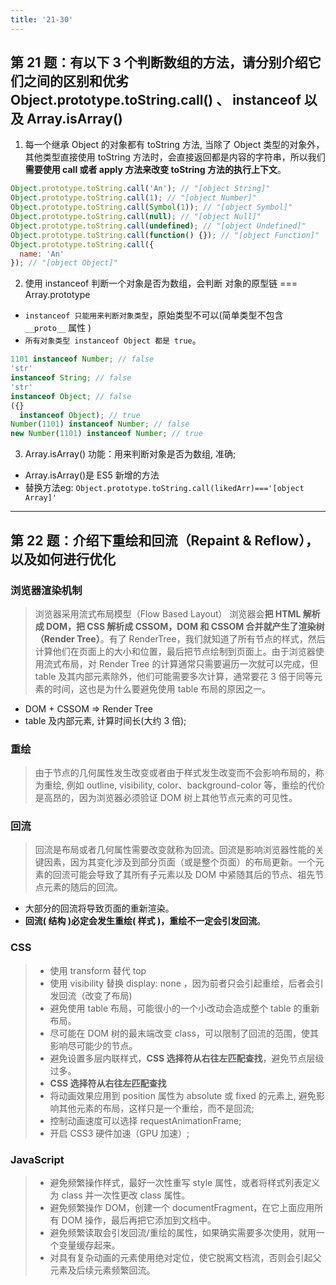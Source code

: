 ```yaml
---
title: '21-30'
---
```


## 第 21 题：有以下 3 个判断数组的方法，请分别介绍它们之间的区别和优劣 Object.prototype.toString.call() 、 instanceof 以及 Array.isArray()

1. 每一个继承 Object 的对象都有 toString 方法, 当除了 Object 类型的对象外，其他类型直接使用 toString 方法时，会直接返回都是内容的字符串，所以我们 **需要使用 call 或者 apply 方法来改变 toString 方法的执行上下文**。

```js
Object.prototype.toString.call('An'); // "[object String]"
Object.prototype.toString.call(1); // "[object Number]"
Object.prototype.toString.call(Symbol(1)); // "[object Symbol]"
Object.prototype.toString.call(null); // "[object Null]"
Object.prototype.toString.call(undefined); // "[object Undefined]"
Object.prototype.toString.call(function() {}); // "[object Function]"
Object.prototype.toString.call({
  name: 'An'
}); // "[object Object]"
```

2. 使用 instanceof 判断一个对象是否为数组，会判断 对象的原型链 === Array.prototype
* `instanceof 只能用来判断对象类型`，原始类型不可以(简单类型不包含 `__proto__` 属性 )
* `所有对象类型 instanceof Object 都是 true`。

```js
1101 instanceof Number; // false
'str'
instanceof String; // false
'str'
instanceof Object; // false
({}
  instanceof Object); // true
Number(1101) instanceof Number; // false
new Number(1101) instanceof Number; // true
```

3.  Array.isArray() 功能：用来判断对象是否为数组, 准确;

* Array.isArray()是 ES5 新增的方法
* 替换方法eg: `Object.prototype.toString.call(likedArr)==='[object Array]'`

---

## 第 22 题：介绍下重绘和回流（Repaint & Reflow），以及如何进行优化

### 浏览器渲染机制

> 浏览器采用流式布局模型（Flow Based Layout）
> 浏览器会**把 HTML 解析成 DOM，把 CSS 解析成 CSSOM，DOM 和 CSSOM 合并就产生了渲染树（Render Tree）**。有了 RenderTree，我们就知道了所有节点的样式，然后计算他们在页面上的大小和位置，最后把节点绘制到页面上。由于浏览器使用流式布局，对 Render Tree 的计算通常只需要遍历一次就可以完成，但 table 及其内部元素除外，他们可能需要多次计算，通常要花 3 倍于同等元素的时间，这也是为什么要避免使用 table 布局的原因之一。

* DOM + CSSOM => Render Tree
* table 及内部元素, 计算时间长(大约 3 倍); 

### 重绘

> 由于节点的几何属性发生改变或者由于样式发生改变而不会影响布局的，称为重绘, 例如 outline, visibility, color、background-color 等，重绘的代价是高昂的，因为浏览器必须验证 DOM 树上其他节点元素的可见性。

### 回流

> 回流是布局或者几何属性需要改变就称为回流。回流是影响浏览器性能的关键因素，因为其变化涉及到部分页面（或是整个页面）的布局更新。一个元素的回流可能会导致了其所有子元素以及 DOM 中紧随其后的节点、祖先节点元素的随后的回流。

* 大部分的回流将导致页面的重新渲染。
* **回流( 结构 )必定会发生重绘( 样式 )，重绘不一定会引发回流**。

### CSS

> - 使用 transform 替代 top
> - 使用 visibility 替换 display: none ，因为前者只会引起重绘，后者会引发回流（改变了布局)
> - 避免使用 table 布局，可能很小的一个小改动会造成整个 table 的重新布局。
> - 尽可能在 DOM 树的最末端改变 class，可以限制了回流的范围，使其影响尽可能少的节点。
> - 避免设置多层内联样式，**CSS 选择符从右往左匹配查找**，避免节点层级过多。
> - **CSS 选择符从右往左匹配查找**
> - 将动画效果应用到 position 属性为 absolute 或 fixed 的元素上, 避免影响其他元素的布局，这样只是一个重绘，而不是回流; 
> - 控制动画速度可以选择 requestAnimationFrame; 
> - 开启 CSS3 硬件加速（GPU 加速）; 

### JavaScript

> - 避免频繁操作样式，最好一次性重写 style 属性，或者将样式列表定义为 class 并一次性更改 class 属性。
> - 避免频繁操作 DOM，创建一个 documentFragment，在它上面应用所有 DOM 操作，最后再把它添加到文档中。
> - 避免频繁读取会引发回流/重绘的属性，如果确实需要多次使用，就用一个变量缓存起来。
> - 对具有复杂动画的元素使用绝对定位，使它脱离文档流，否则会引起父元素及后续元素频繁回流。
